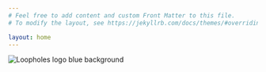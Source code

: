 ```yaml
---
# Feel free to add content and custom Front Matter to this file.
# To modify the layout, see https://jekyllrb.com/docs/themes/#overriding-theme-defaults

layout: home
---
```

![Loopholes logo blue background](https://github.com/DSSLoopHoles/dssloopholes.github.io/assets/135152559/0a048e3e-40f2-4977-be9e-58ac5267d048)


